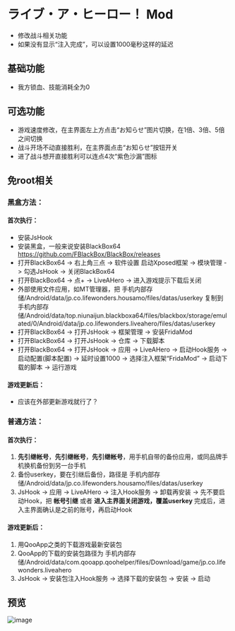 # ライブ・ア・ヒーロー！ Mod
* 修改战斗相关功能
* 如果没有显示“注入完成”，可以设置1000毫秒这样的延迟

## 基础功能
* 我方锁血、技能消耗全为0

## 可选功能
* 游戏速度修改，在主界面左上方点击“お知らせ”图片切换，在1倍、3倍、5倍之间切换
* 战斗开场不动直接胜利，在主界面点击“お知らせ”按钮开关
* 进了战斗想开直接胜利可以连点4次“紫色沙漏”图标

## 免root相关
### 黑盒方法：
#### 首次执行：
* 安装JsHook
* 安装黑盒，一般来说安装BlackBox64 https://github.com/FBlackBox/BlackBox/releases
* 打开BlackBox64 -> 右上角三点 -> 软件设置 启动Xposed框架 -> 模块管理 -> 勾选JsHook -> 关闭BlackBox64
* 打开BlackBox64 -> 点+ -> LiveAHero -> 进入游戏提示下载后关闭
* 外部使用文件应用，如MT管理器，把 手机内部存储/Android/data/jp.co.lifewonders.housamo/files/datas/userkey 复制到 手机内部存储/Android/data/top.niunaijun.blackboxa64/files/blackbox/storage/emulated/0/Android/data/jp.co.lifewonders.liveahero/files/datas/userkey
* 打开BlackBox64 -> 打开JsHook -> 框架管理 -> 安装FridaMod
* 打开BlackBox64 -> 打开JsHook -> 仓库 -> 下载脚本
* 打开BlackBox64 -> 打开JsHook -> 应用 -> LiveAHero -> 启动Hook服务 -> 启动配置(脚本配置) -> 延时设置1000 -> 选择注入框架“FridaMod” -> 启动下载的脚本 -> 运行游戏
#### 游戏更新后：
* 应该在外部更新游戏就行了？

### 普通方法：
#### 首次执行：
1. **先引继帐号**，**先引继帐号**，**先引继帐号**，用手机自带的备份应用，或同品牌手机换机备份到另一台手机
2. 备份userkey，要在引继后备份，路径是 手机内部存储/Android/data/jp.co.lifewonders.housamo/files/datas/userkey
3. JsHook -> 应用 -> LiveAHero -> 注入Hook服务 -> 卸载再安装 -> 先不要启动Hook，把 **帐号引继** 或者 **进入主界面关闭游戏，覆盖userkey** 完成后，进入主界面确认是之前的账号，再启动Hook
#### 游戏更新后：
1. 用QooApp之类的下载游戏最新安装包
2. QooApp的下载的安装包路径为 手机内部存储/Android/data/com.qooapp.qoohelper/files/Download/game/jp.co.lifewonders.liveahero
3. JsHook -> 安装包注入Hook服务 -> 选择下载的安装包 -> 安装 -> 启动
  
## 预览
![image](https://i.imgur.com/eiX2Jp0.jpg)
